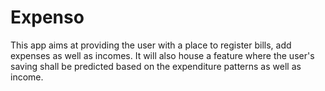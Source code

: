# Expenso

This app aims at providing the user with a place to register bills, add expenses as well as incomes. It will also house a feature where the user's saving shall be predicted based on the expenditure patterns as well as income.
